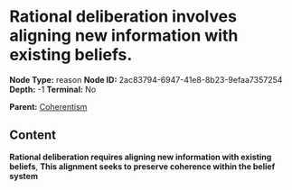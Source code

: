 # Rational deliberation involves aligning new information with existing beliefs.

**Node Type:** reason
**Node ID:** 2ac83794-6947-41e8-8b23-9efaa7357254
**Depth:** -1
**Terminal:** No

**Parent:** [Coherentism](coherentism.md)

## Content

**Rational deliberation requires aligning new information with existing beliefs**, **This alignment seeks to preserve coherence within the belief system**
